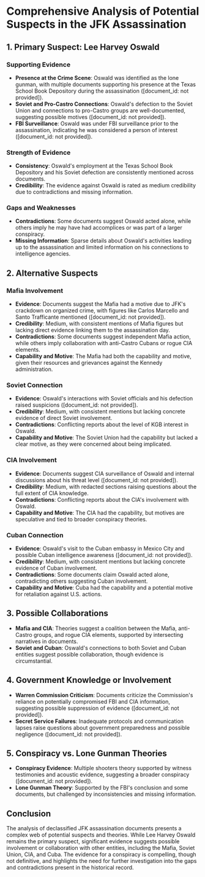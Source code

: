 # Comprehensive Analysis of Potential Suspects in the JFK Assassination

## 1. Primary Suspect: Lee Harvey Oswald

### Supporting Evidence
- **Presence at the Crime Scene**: Oswald was identified as the lone gunman, with multiple documents supporting his presence at the Texas School Book Depository during the assassination ([document_id: not provided]).
- **Soviet and Pro-Castro Connections**: Oswald's defection to the Soviet Union and connections to pro-Castro groups are well-documented, suggesting possible motives ([document_id: not provided]).
- **FBI Surveillance**: Oswald was under FBI surveillance prior to the assassination, indicating he was considered a person of interest ([document_id: not provided]).

### Strength of Evidence
- **Consistency**: Oswald's employment at the Texas School Book Depository and his Soviet defection are consistently mentioned across documents.
- **Credibility**: The evidence against Oswald is rated as medium credibility due to contradictions and missing information.

### Gaps and Weaknesses
- **Contradictions**: Some documents suggest Oswald acted alone, while others imply he may have had accomplices or was part of a larger conspiracy.
- **Missing Information**: Sparse details about Oswald's activities leading up to the assassination and limited information on his connections to intelligence agencies.

## 2. Alternative Suspects

### Mafia Involvement
- **Evidence**: Documents suggest the Mafia had a motive due to JFK's crackdown on organized crime, with figures like Carlos Marcello and Santo Trafficante mentioned ([document_id: not provided]).
- **Credibility**: Medium, with consistent mentions of Mafia figures but lacking direct evidence linking them to the assassination day.
- **Contradictions**: Some documents suggest independent Mafia action, while others imply collaboration with anti-Castro Cubans or rogue CIA elements.
- **Capability and Motive**: The Mafia had both the capability and motive, given their resources and grievances against the Kennedy administration.

### Soviet Connection
- **Evidence**: Oswald's interactions with Soviet officials and his defection raised suspicions ([document_id: not provided]).
- **Credibility**: Medium, with consistent mentions but lacking concrete evidence of direct Soviet involvement.
- **Contradictions**: Conflicting reports about the level of KGB interest in Oswald.
- **Capability and Motive**: The Soviet Union had the capability but lacked a clear motive, as they were concerned about being implicated.

### CIA Involvement
- **Evidence**: Documents suggest CIA surveillance of Oswald and internal discussions about his threat level ([document_id: not provided]).
- **Credibility**: Medium, with redacted sections raising questions about the full extent of CIA knowledge.
- **Contradictions**: Conflicting reports about the CIA's involvement with Oswald.
- **Capability and Motive**: The CIA had the capability, but motives are speculative and tied to broader conspiracy theories.

### Cuban Connection
- **Evidence**: Oswald's visit to the Cuban embassy in Mexico City and possible Cuban intelligence awareness ([document_id: not provided]).
- **Credibility**: Medium, with consistent mentions but lacking concrete evidence of Cuban involvement.
- **Contradictions**: Some documents claim Oswald acted alone, contradicting others suggesting Cuban involvement.
- **Capability and Motive**: Cuba had the capability and a potential motive for retaliation against U.S. actions.

## 3. Possible Collaborations
- **Mafia and CIA**: Theories suggest a coalition between the Mafia, anti-Castro groups, and rogue CIA elements, supported by intersecting narratives in documents.
- **Soviet and Cuban**: Oswald's connections to both Soviet and Cuban entities suggest possible collaboration, though evidence is circumstantial.

## 4. Government Knowledge or Involvement
- **Warren Commission Criticism**: Documents criticize the Commission's reliance on potentially compromised FBI and CIA information, suggesting possible suppression of evidence ([document_id: not provided]).
- **Secret Service Failures**: Inadequate protocols and communication lapses raise questions about government preparedness and possible negligence ([document_id: not provided]).

## 5. Conspiracy vs. Lone Gunman Theories
- **Conspiracy Evidence**: Multiple shooters theory supported by witness testimonies and acoustic evidence, suggesting a broader conspiracy ([document_id: not provided]).
- **Lone Gunman Theory**: Supported by the FBI's conclusion and some documents, but challenged by inconsistencies and missing information.

## Conclusion
The analysis of declassified JFK assassination documents presents a complex web of potential suspects and theories. While Lee Harvey Oswald remains the primary suspect, significant evidence suggests possible involvement or collaboration with other entities, including the Mafia, Soviet Union, CIA, and Cuba. The evidence for a conspiracy is compelling, though not definitive, and highlights the need for further investigation into the gaps and contradictions present in the historical record.